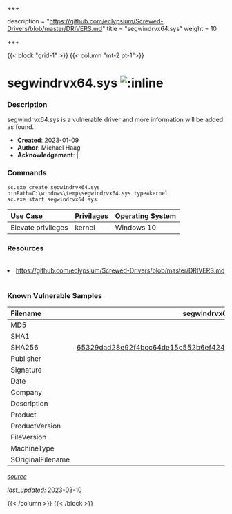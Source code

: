 +++

description = "https://github.com/eclypsium/Screwed-Drivers/blob/master/DRIVERS.md"
title = "segwindrvx64.sys"
weight = 10

+++


{{< block "grid-1" >}}
{{< column "mt-2 pt-1">}}


# segwindrvx64.sys ![:inline](/images/twitter_verified.png) 


### Description

segwindrvx64.sys is a vulnerable driver and more information will be added as found.

- **Created**: 2023-01-09
- **Author**: Michael Haag
- **Acknowledgement**:  | [](https://twitter.com/)

### Commands

```
sc.exe create segwindrvx64.sys binPath=C:\windows\temp\segwindrvx64.sys type=kernel
sc.exe start segwindrvx64.sys
```

| Use Case | Privilages | Operating System | 
|:---- | ---- | ---- |
| Elevate privileges | kernel | Windows 10 |

### Resources
<br>
<li><a href=" https://github.com/eclypsium/Screwed-Drivers/blob/master/DRIVERS.md"> https://github.com/eclypsium/Screwed-Drivers/blob/master/DRIVERS.md</a></li>
<br>

### Known Vulnerable Samples

| Filename | segwindrvx64.sys |
|:---- | ---- | 
| MD5 | <a href="https://www.virustotal.com/gui/file/"></a> |
| SHA1 | <a href="https://www.virustotal.com/gui/file/"></a> |
| SHA256 | <a href="https://www.virustotal.com/gui/file/65329dad28e92f4bcc64de15c552b6ef424494028b18875b7dba840053bc0cdd">65329dad28e92f4bcc64de15c552b6ef424494028b18875b7dba840053bc0cdd</a> |
| Publisher |  |
| Signature |  |
| Date |  |
| Company |  |
| Description |  |
| Product |  |
| ProductVersion |  |
| FileVersion |  |
| MachineType |  |
| SOriginalFilename |  |



[*source*](https://github.com/magicsword-io/LOLDrivers/tree/main/yaml/segwindrvx64.sys.yml)

*last_updated:* 2023-03-10








{{< /column >}}
{{< /block >}}
